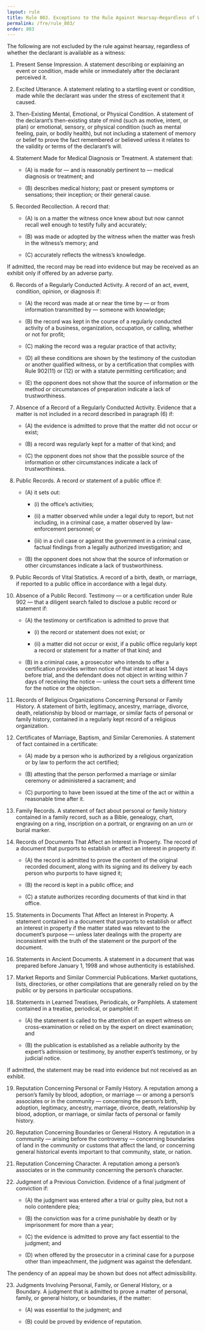 ```yaml
---
layout: rule
title: Rule 803. Exceptions to the Rule Against Hearsay–Regardless of Whether the Declarant Is Available as a Witness
permalink: /fre/rule_803/
order: 803
---
```


The following are not excluded by the rule against hearsay, regardless of whether the declarant is available as a witness:


1. Present Sense Impression. A statement describing or explaining an event or condition, made while or immediately after the declarant perceived it.


2. Excited Utterance. A statement relating to a startling event or condition, made while the declarant was under the stress of excitement that it caused.


3. Then-Existing Mental, Emotional, or Physical Condition. A statement of the declarant’s then-existing state of mind (such as motive, intent, or plan) or emotional, sensory, or physical condition (such as mental feeling, pain, or bodily health), but not including a statement of memory or belief to prove the fact remembered or believed unless it relates to the validity or terms of the declarant’s will.


4. Statement Made for Medical Diagnosis or Treatment. A statement that:


    - (A) is made for — and is reasonably pertinent to — medical diagnosis or treatment; and


    - (B) describes medical history; past or present symptoms or sensations; their inception; or their general cause.


5. Recorded Recollection. A record that:


    - (A) is on a matter the witness once knew about but now cannot recall well enough to testify fully and accurately;


    - (B) was made or adopted by the witness when the matter was fresh in the witness’s memory; and


    - (C) accurately reflects the witness’s knowledge.


If admitted, the record may be read into evidence but may be received as an exhibit only if offered by an adverse party.


6. Records of a Regularly Conducted Activity. A record of an act, event, condition, opinion, or diagnosis if:


    - (A) the record was made at or near the time by — or from information transmitted by — someone with knowledge;


    - (B) the record was kept in the course of a regularly conducted activity of a business, organization, occupation, or calling, whether or not for profit;


    - (C) making the record was a regular practice of that activity;


    - (D) all these conditions are shown by the testimony of the custodian or another qualified witness, or by a certification that complies with Rule 902(11) or (12) or with a statute permitting certification; and


    - (E) the opponent does not show that the source of information or the method or circumstances of preparation indicate a lack of trustworthiness.


7. Absence of a Record of a Regularly Conducted Activity. Evidence that a matter is not included in a record described in paragraph (6) if:


    - (A) the evidence is admitted to prove that the matter did not occur or exist;


    - (B) a record was regularly kept for a matter of that kind; and


    - (C) the opponent does not show that the possible source of the information or other circumstances indicate a lack of trustworthiness.


8. Public Records. A record or statement of a public office if:


    - (A) it sets out:


        - (i) the office’s activities;


        - (ii) a matter observed while under a legal duty to report, but not including, in a criminal case, a matter observed by law-enforcement personnel; or


        - (iii) in a civil case or against the government in a criminal case, factual findings from a legally authorized investigation; and


    - (B) the opponent does not show that the source of information or other circumstances indicate a lack of trustworthiness.


9. Public Records of Vital Statistics. A record of a birth, death, or marriage, if reported to a public office in accordance with a legal duty.


10. Absence of a Public Record. Testimony — or a certification under Rule 902 — that a diligent search failed to disclose a public record or statement if:


    - (A) the testimony or certification is admitted to prove that


        - (i) the record or statement does not exist; or


        - (ii) a matter did not occur or exist, if a public office regularly kept a record or statement for a matter of that kind; and


    - (B) in a criminal case, a prosecutor who intends to offer a certification provides written notice of that intent at least 14 days before trial, and the defendant does not object in writing within 7 days of receiving the notice — unless the court sets a different time for the notice or the objection.


11. Records of Religious Organizations Concerning Personal or Family History. A statement of birth, legitimacy, ancestry, marriage, divorce, death, relationship by blood or marriage, or similar facts of personal or family history, contained in a regularly kept record of a religious organization.


12. Certificates of Marriage, Baptism, and Similar Ceremonies. A statement of fact contained in a certificate:


    - (A) made by a person who is authorized by a religious organization or by law to perform the act certified;


    - (B) attesting that the person performed a marriage or similar ceremony or administered a sacrament; and


    - (C) purporting to have been issued at the time of the act or within a reasonable time after it.


13. Family Records. A statement of fact about personal or family history contained in a family record, such as a Bible, genealogy, chart, engraving on a ring, inscription on a portrait, or engraving on an urn or burial marker.


14. Records of Documents That Affect an Interest in Property. The record of a document that purports to establish or affect an interest in property if:


    - (A) the record is admitted to prove the content of the original recorded document, along with its signing and its delivery by each person who purports to have signed it;


    - (B) the record is kept in a public office; and


    - (C) a statute authorizes recording documents of that kind in that office.


15. Statements in Documents That Affect an Interest in Property. A statement contained in a document that purports to establish or affect an interest in property if the matter stated was relevant to the document’s purpose — unless later dealings with the property are inconsistent with the truth of the statement or the purport of the document.


16. Statements in Ancient Documents. A statement in a document that was prepared before January 1, 1998 and whose authenticity is established.


17. Market Reports and Similar Commercial Publications. Market quotations, lists, directories, or other compilations that are generally relied on by the public or by persons in particular occupations.


18. Statements in Learned Treatises, Periodicals, or Pamphlets. A statement contained in a treatise, periodical, or pamphlet if:


    - (A) the statement is called to the attention of an expert witness on cross-examination or relied on by the expert on direct examination; and


    - (B) the publication is established as a reliable authority by the expert’s admission or testimony, by another expert’s testimony, or by judicial notice.


If admitted, the statement may be read into evidence but not received as an exhibit.


19. Reputation Concerning Personal or Family History. A reputation among a person’s family by blood, adoption, or marriage — or among a person’s associates or in the community — concerning the person’s birth, adoption, legitimacy, ancestry, marriage, divorce, death, relationship by blood, adoption, or marriage, or similar facts of personal or family history.


20. Reputation Concerning Boundaries or General History. A reputation in a community — arising before the controversy — concerning boundaries of land in the community or customs that affect the land, or concerning general historical events important to that community, state, or nation.


21. Reputation Concerning Character. A reputation among a person’s associates or in the community concerning the person’s character.


22. Judgment of a Previous Conviction. Evidence of a final judgment of conviction if:


    - (A) the judgment was entered after a trial or guilty plea, but not a nolo contendere plea;


    - (B) the conviction was for a crime punishable by death or by imprisonment for more than a year;


    - (C) the evidence is admitted to prove any fact essential to the judgment; and


    - (D) when offered by the prosecutor in a criminal case for a purpose other than impeachment, the judgment was against the defendant.


The pendency of an appeal may be shown but does not affect admissibility.


23. Judgments Involving Personal, Family, or General History, or a Boundary. A judgment that is admitted to prove a matter of personal, family, or general history, or boundaries, if the matter:


    - (A) was essential to the judgment; and


    - (B) could be proved by evidence of reputation.

